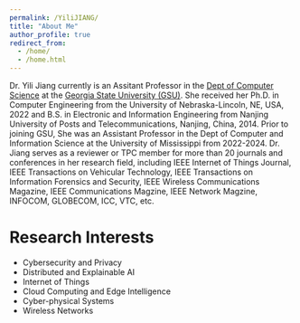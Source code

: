 ```yaml
---
permalink: /YiliJIANG/
title: "About Me"
author_profile: true
redirect_from: 
  - /home/
  - /home.html
---
```

Dr. Yili Jiang currently is an Assitant Professor in the [Dept of Computer Science](https://csds.gsu.edu/) at the [Georgia State University (GSU)](https://www.gsu.edu/). She received her Ph.D. in Computer Engineering from the University of Nebraska-Lincoln, NE, USA, 2022 and B.S. in Electronic and Information Engineering from Nanjing University of Posts and Telecommunications, Nanjing, China, 2014. Prior to joining GSU, She was an Assistant Professor in the Dept of Computer and Information Science at the University of Mississippi from 2022-2024. Dr. Jiang serves as a reviewer or TPC member for more than 20 journals and conferences in her research field, including IEEE Internet of Things Journal, IEEE Transactions on Vehicular Technology, IEEE Transactions on Information Forensics and Security, IEEE Wireless Communications Magazine, IEEE Communications Magzine, IEEE Network Magzine, INFOCOM, GLOBECOM, ICC, VTC, etc.      

Research Interests  
======
- Cybersecurity and Privacy
- Distributed and Explainable AI
- Internet of Things
- Cloud Computing and Edge Intelligence
- Cyber-physical Systems
- Wireless Networks
